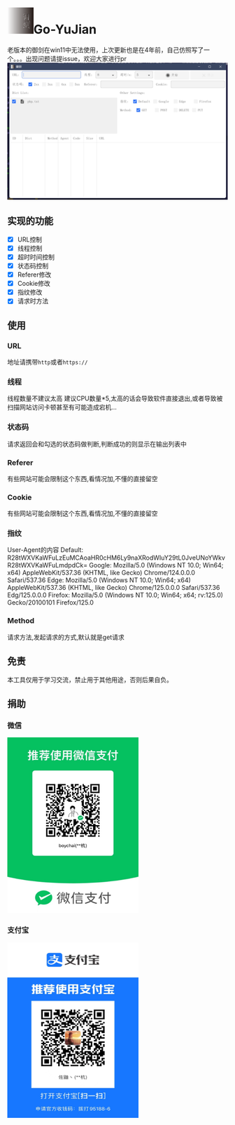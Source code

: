 # <a href="https://github.com/BoyChai/Go-YuJian"><img src="./static/icon.png" width="60" height="60" alt="CoralBot"></a>Go-YuJian

老版本的御剑在win11中无法使用，上次更新也是在4年前，自己仿照写了一个。。。出现问题请提issue，欢迎大家进行pr
![展示](static/image.png)

## 实现的功能

- [x] URL控制
- [x] 线程控制
- [x] 超时时间控制
- [x] 状态码控制
- [x] Referer修改
- [x] Cookie修改
- [x] 指纹修改
- [x] 请求时方法

## 使用
### URL
地址请携带`http`或者`https://`

### 线程
线程数量不建议太高 建议CPU数量\*5,太高的话会导致软件直接退出,或者导致被扫描网站访问卡顿甚至有可能造成宕机...

### 状态码
请求返回会和勾选的状态码做判断,判断成功的则显示在输出列表中

### Referer
有些网站可能会限制这个东西,看情况加,不懂的直接留空

### Cookie
有些网站可能会限制这个东西,看情况加,不懂的直接留空

### 指纹
User-Agent的内容
Default: R28tWXVKaWFuLzEuMCAoaHR0cHM6Ly9naXRodWIuY29tL0JveUNoYWkvR28tWXVKaWFuLmdpdCk=
Google: Mozilla/5.0 (Windows NT 10.0; Win64; x64) AppleWebKit/537.36 (KHTML, like Gecko) Chrome/124.0.0.0 Safari/537.36
Edge: Mozilla/5.0 (Windows NT 10.0; Win64; x64) AppleWebKit/537.36 (KHTML, like Gecko) Chrome/125.0.0.0 Safari/537.36 Edg/125.0.0.0
Firefox: Mozilla/5.0 (Windows NT 10.0; Win64; x64; rv:125.0) Gecko/20100101 Firefox/125.0

### Method
请求方法,发起请求的方式,默认就是get请求

## 免责

本工具仅用于学习交流，禁止用于其他用途，否则后果自负。


## 捐助

### 微信

<img src="static/wx.jpg" alt="wx" width="300" height="400"/>


### 支付宝

<img src="static/zfb.jpg" alt="zfb" width="300" height="400"/>